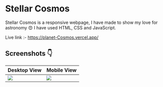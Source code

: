 # Stellar Cosmos

 Stellar Cosmos is a responsive webpage, I have made to show my love for astronomy :heart_eyes: I have used HTML, CSS and JavaScript.
 
 Live link :- https://planet-Cosmos.vercel.app/
 
 ## Screenshots :point_down:
 Desktop View | Mobile View
 ------------ | ------------- 
<img src="https://res.cloudinary.com/djix6uusx/image/upload/v1647791310/screencapture-planet-Cosmos-vercel-app-2022-03-20-21_17_45_r4ence.png"/>  | <img src="https://res.cloudinary.com/djix6uusx/image/upload/v1647791397/screencapture-127-0-0-1-5501-index-html-2022-03-20-21_19_34_jwsdwh.png"/> 
